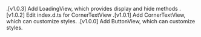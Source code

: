 .[v1.0.3]  Add LoadingView, which provides display and hide methods
.[v1.0.2]  Edit index.d.ts for CornerTextView
.[v1.0.1]  Add CornerTextView, which can customize styles.
.[v1.0.0]  Add ButtonView, which can customize styles.
